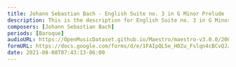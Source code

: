 ```yaml
---
title: Johann Sebastian Bach - English Suite no. 3 in G Minor Prelude (1)
description: This is the description for English Suite no. 3 in G Minor Prelude by Johann Sebastian Bach
composers: [Johann Sebastian Bach]
periods: [Baroque]
audioURL: https://OpenMusicDataset.github.io/Maestro/maestro-v3.0.0/2008/MIDI-Unprocessed_08_R1_2008_01-05_ORIG_MID--AUDIO_08_R1_2008_wav--1.midi
formURL: https://docs.google.com/forms/d/e/1FAIpQLSe_H0Zu_Fslqn4cBCvQJzHEHma4lNfRxzDchZJ4VJgzAguoug/viewform
date: 2021-08-08T07:43:13-06:00
---
```

